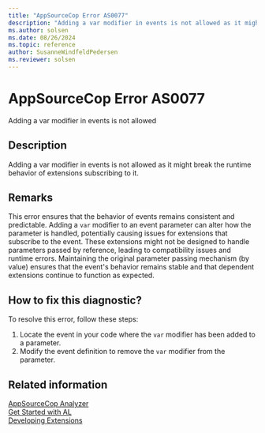 ```yaml
---
title: "AppSourceCop Error AS0077"
description: "Adding a var modifier in events is not allowed as it might break the runtime behavior of extensions subscribing to it."
ms.author: solsen
ms.date: 08/26/2024
ms.topic: reference
author: SusanneWindfeldPedersen
ms.reviewer: solsen
---
```

[//]: # (START>DO_NOT_EDIT)
[//]: # (IMPORTANT:Do not edit any of the content between here and the END>DO_NOT_EDIT.)
[//]: # (Any modifications should be made in the .xml files in the ModernDev repo.)
# AppSourceCop Error AS0077
Adding a var modifier in events is not allowed

## Description
Adding a var modifier in events is not allowed as it might break the runtime behavior of extensions subscribing to it.

[//]: # (IMPORTANT: END>DO_NOT_EDIT)

## Remarks

This error ensures that the behavior of events remains consistent and predictable. Adding a `var` modifier to an event parameter can alter how the parameter is handled, potentially causing issues for extensions that subscribe to the event. These extensions might not be designed to handle parameters passed by reference, leading to compatibility issues and runtime errors. Maintaining the original parameter passing mechanism (by value) ensures that the event's behavior remains stable and that dependent extensions continue to function as expected.

## How to fix this diagnostic?

To resolve this error, follow these steps:

1. Locate the event in your code where the `var` modifier has been added to a parameter.
2. Modify the event definition to remove the `var` modifier from the parameter.

## Related information  

[AppSourceCop Analyzer](appsourcecop.md)  
[Get Started with AL](../devenv-get-started.md)  
[Developing Extensions](../devenv-dev-overview.md)  